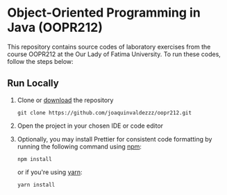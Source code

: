# Object-Oriented Programming in Java (OOPR212)

This repository contains source codes of laboratory exercises from the course OOPR212 at the Our Lady of Fatima University. To run these codes, follow the steps below:

## Run Locally

1. Clone or [download](https://github.com/joaquinvaldezzz/oopr212/archive/refs/heads/main.zip) the repository

   ```
   git clone https://github.com/joaquinvaldezzz/oopr212.git
   ```

2. Open the project in your chosen IDE or code editor
3. Optionally, you may install Prettier for consistent code formatting by running the following command using [npm](https://www.npmjs.com/):

   ```
   npm install
   ```

   or if you're using [yarn](https://yarnpkg.com/):

   ```
   yarn install
   ```

